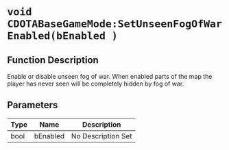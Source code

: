 # `void CDOTABaseGameMode:SetUnseenFogOfWarEnabled(bEnabled )`
## Function Description
Enable or disable unseen fog of war. When enabled parts of the map the player has never seen will be completely hidden by fog of war.
## Parameters
Type|Name|Description
--|--|--
bool|bEnabled|No Description Set
